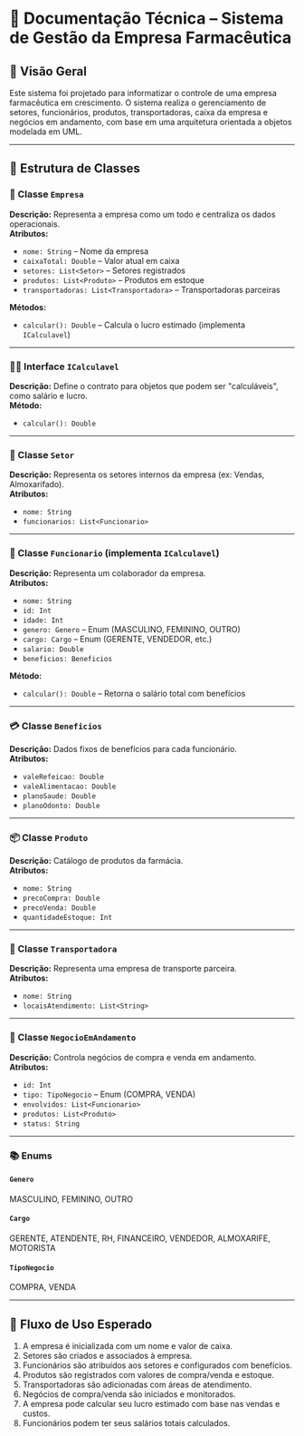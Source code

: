 # 📘 Documentação Técnica – Sistema de Gestão da Empresa Farmacêutica

## 📌 Visão Geral
Este sistema foi projetado para informatizar o controle de uma empresa farmacêutica em crescimento. O sistema realiza o gerenciamento de setores, funcionários, produtos, transportadoras, caixa da empresa e negócios em andamento, com base em uma arquitetura orientada a objetos modelada em UML.

---

## 🧱 Estrutura de Classes

### 🏢 Classe `Empresa`
**Descrição:** Representa a empresa como um todo e centraliza os dados operacionais.  
**Atributos:**
- `nome: String` – Nome da empresa
- `caixaTotal: Double` – Valor atual em caixa
- `setores: List<Setor>` – Setores registrados
- `produtos: List<Produto>` – Produtos em estoque
- `transportadoras: List<Transportadora>` – Transportadoras parceiras

**Métodos:**
- `calcular(): Double` – Calcula o lucro estimado (implementa `ICalculavel`)

---

### 👨‍💼 Interface `ICalculavel`
**Descrição:** Define o contrato para objetos que podem ser "calculáveis", como salário e lucro.  
**Método:**
- `calcular(): Double`

---

### 🏬 Classe `Setor`
**Descrição:** Representa os setores internos da empresa (ex: Vendas, Almoxarifado).  
**Atributos:**
- `nome: String`
- `funcionarios: List<Funcionario>`

---

### 👤 Classe `Funcionario` (implementa `ICalculavel`)
**Descrição:** Representa um colaborador da empresa.  
**Atributos:**
- `nome: String`
- `id: Int`
- `idade: Int`
- `genero: Genero` – Enum (MASCULINO, FEMININO, OUTRO)
- `cargo: Cargo` – Enum (GERENTE, VENDEDOR, etc.)
- `salario: Double`
- `beneficios: Beneficios`

**Método:**
- `calcular(): Double` – Retorna o salário total com benefícios

---

### 💳 Classe `Beneficios`
**Descrição:** Dados fixos de benefícios para cada funcionário.  
**Atributos:**
- `valeRefeicao: Double`
- `valeAlimentacao: Double`
- `planoSaude: Double`
- `planoOdonto: Double`

---

### 📦 Classe `Produto`
**Descrição:** Catálogo de produtos da farmácia.  
**Atributos:**
- `nome: String`
- `precoCompra: Double`
- `precoVenda: Double`
- `quantidadeEstoque: Int`

---

### 🚛 Classe `Transportadora`
**Descrição:** Representa uma empresa de transporte parceira.  
**Atributos:**
- `nome: String`
- `locaisAtendimento: List<String>`

---

### 🤝 Classe `NegocioEmAndamento`
**Descrição:** Controla negócios de compra e venda em andamento.  
**Atributos:**
- `id: Int`
- `tipo: TipoNegocio` – Enum (COMPRA, VENDA)
- `envolvidos: List<Funcionario>`
- `produtos: List<Produto>`
- `status: String`

---

### 📚 Enums

#### `Genero`
MASCULINO, FEMININO, OUTRO

#### `Cargo`
GERENTE, ATENDENTE, RH, FINANCEIRO, VENDEDOR, ALMOXARIFE, MOTORISTA

#### `TipoNegocio`
COMPRA, VENDA

---

## 🔄 Fluxo de Uso Esperado

1. A empresa é inicializada com um nome e valor de caixa.
2. Setores são criados e associados à empresa.
3. Funcionários são atribuídos aos setores e configurados com benefícios.
4. Produtos são registrados com valores de compra/venda e estoque.
5. Transportadoras são adicionadas com áreas de atendimento.
6. Negócios de compra/venda são iniciados e monitorados.
7. A empresa pode calcular seu lucro estimado com base nas vendas e custos.
8. Funcionários podem ter seus salários totais calculados.
